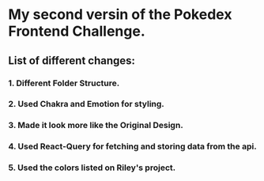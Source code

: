 # My second versin of the Pokedex Frontend Challenge.

## List of different changes:

### 1. Different Folder Structure.

### 2. Used Chakra and Emotion for styling.

### 3. Made it look more like the Original Design.

### 4. Used React-Query for fetching and storing data from the api.

### 5. Used the colors listed on Riley's project.
